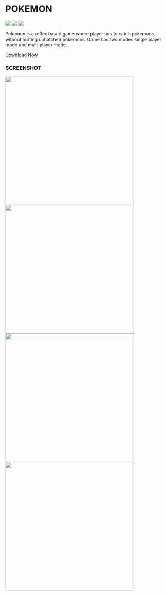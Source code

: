 # POKEMON
![](https://img.shields.io/static/v1?style=for-the-badge&label=POWERED%20BY&message=FLUTTER&color=02569B&logo=FLUTTER)
![](https://img.shields.io/static/v1?style=for-the-badge&label=REALTIME&message=SOCKET.IO&color=010101&logo=SOCKET.IO)
![](https://img.shields.io/static/v1?style=for-the-badge&label=LINKING&message=FIREBASE&color=FFCA28&logo=FIREBASE)

Pokemon is a reflex based game where player has to catch pokemons without hurting unhatched pokemons.
Game has two modes single player mode and multi player mode.

[Download Now](https://github.com/amtanq/pokemon/releases)

### SCREENSHOT
<img src="https://i.imgur.com/Zejxdyr.png" width="400"> <img src="https://i.imgur.com/U0bSsuU.png" width="400"> <br>
<img src="https://i.imgur.com/riEPWYy.png" width="400"> <img src="https://i.imgur.com/dM9Hn7l.png" width="400">
